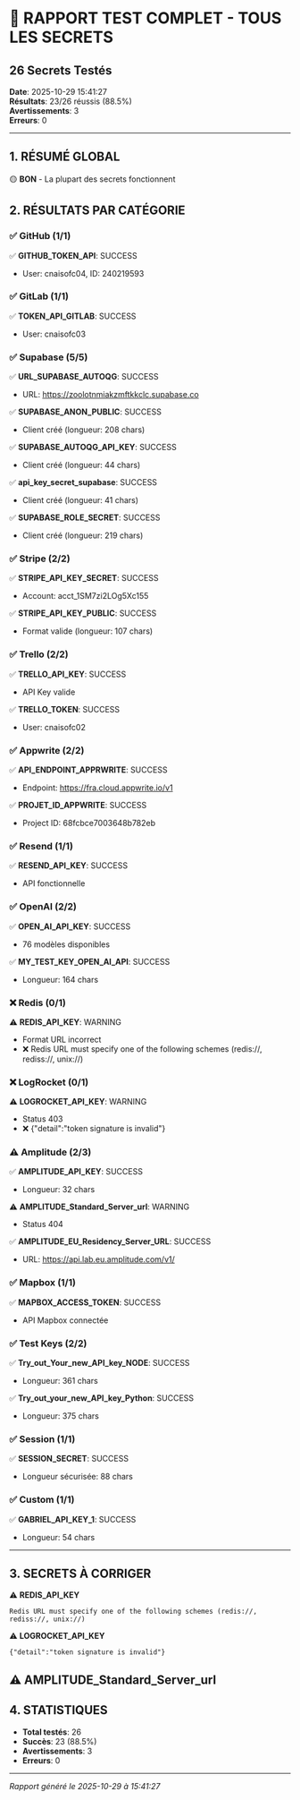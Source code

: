 # 🔐 RAPPORT TEST COMPLET - TOUS LES SECRETS
## 26 Secrets Testés

**Date**: 2025-10-29 15:41:27  
**Résultats**: 23/26 réussis (88.5%)  
**Avertissements**: 3  
**Erreurs**: 0

---

## 1. RÉSUMÉ GLOBAL

🟡 **BON** - La plupart des secrets fonctionnent

## 2. RÉSULTATS PAR CATÉGORIE

### ✅ GitHub (1/1)

✅ **GITHUB_TOKEN_API**: SUCCESS
   - User: cnaisofc04, ID: 240219593

### ✅ GitLab (1/1)

✅ **TOKEN_API_GITLAB**: SUCCESS
   - User: cnaisofc03

### ✅ Supabase (5/5)

✅ **URL_SUPABASE_AUTOQG**: SUCCESS
   - URL: https://zoolotnmiakzmftkkclc.supabase.co

✅ **SUPABASE_ANON_PUBLIC**: SUCCESS
   - Client créé (longueur: 208 chars)

✅ **SUPABASE_AUTOQG_API_KEY**: SUCCESS
   - Client créé (longueur: 44 chars)

✅ **api_key_secret_supabase**: SUCCESS
   - Client créé (longueur: 41 chars)

✅ **SUPABASE_ROLE_SECRET**: SUCCESS
   - Client créé (longueur: 219 chars)

### ✅ Stripe (2/2)

✅ **STRIPE_API_KEY_SECRET**: SUCCESS
   - Account: acct_1SM7zi2LOg5Xc155

✅ **STRIPE_API_KEY_PUBLIC**: SUCCESS
   - Format valide (longueur: 107 chars)

### ✅ Trello (2/2)

✅ **TRELLO_API_KEY**: SUCCESS
   - API Key valide

✅ **TRELLO_TOKEN**: SUCCESS
   - User: cnaisofc02

### ✅ Appwrite (2/2)

✅ **API_ENDPOINT_APPRWRITE**: SUCCESS
   - Endpoint: https://fra.cloud.appwrite.io/v1

✅ **PROJET_ID_APPWRITE**: SUCCESS
   - Project ID: 68fcbce7003648b782eb

### ✅ Resend (1/1)

✅ **RESEND_API_KEY**: SUCCESS
   - API fonctionnelle

### ✅ OpenAI (2/2)

✅ **OPEN_AI_API_KEY**: SUCCESS
   - 76 modèles disponibles

✅ **MY_TEST_KEY_OPEN_AI_API**: SUCCESS
   - Longueur: 164 chars

### ❌ Redis (0/1)

⚠️ **REDIS_API_KEY**: WARNING
   - Format URL incorrect
   - ❌ Redis URL must specify one of the following schemes (redis://, rediss://, unix://)

### ❌ LogRocket (0/1)

⚠️ **LOGROCKET_API_KEY**: WARNING
   - Status 403
   - ❌ {"detail":"token signature is invalid"}

### ⚠️ Amplitude (2/3)

✅ **AMPLITUDE_API_KEY**: SUCCESS
   - Longueur: 32 chars

⚠️ **AMPLITUDE_Standard_Server_url**: WARNING
   - Status 404

✅ **AMPLITUDE_EU_Residency_Server_URL**: SUCCESS
   - URL: https://api.lab.eu.amplitude.com/v1/

### ✅ Mapbox (1/1)

✅ **MAPBOX_ACCESS_TOKEN**: SUCCESS
   - API Mapbox connectée

### ✅ Test Keys (2/2)

✅ **Try_out_Your_new_API_key_NODE**: SUCCESS
   - Longueur: 361 chars

✅ **Try_out_your_new_API_key_Python**: SUCCESS
   - Longueur: 375 chars

### ✅ Session (1/1)

✅ **SESSION_SECRET**: SUCCESS
   - Longueur sécurisée: 88 chars

### ✅ Custom (1/1)

✅ **GABRIEL_API_KEY_1**: SUCCESS
   - Longueur: 54 chars

---

## 3. SECRETS À CORRIGER

⚠️ **REDIS_API_KEY**
```
Redis URL must specify one of the following schemes (redis://, rediss://, unix://)
```

⚠️ **LOGROCKET_API_KEY**
```
{"detail":"token signature is invalid"}
```

⚠️ **AMPLITUDE_Standard_Server_url**
---

## 4. STATISTIQUES

- **Total testés**: 26
- **Succès**: 23 (88.5%)
- **Avertissements**: 3
- **Erreurs**: 0

---

*Rapport généré le 2025-10-29 à 15:41:27*
